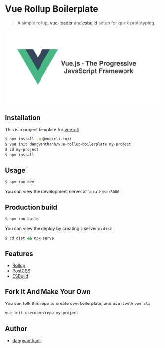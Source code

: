 # Vue Rollup Boilerplate

> A simple rollup, [vue-loader](http://vuejs.github.io/vue-loader) and [esbuild](https://github.com/evanw/esbuild) setup for quick prototyping.

![](screenshot.png)

## Installation 

This is a project template for [vue-cli](https://github.com/vuejs/vue-cli).

```bash
$ npm install -g @vue/cli-init
$ vue init dangvanthanh/vue-rollup-boilerplate my-project
$ cd my-project
$ npm install
```

## Usage

```bash
$ npm run dev
```

You can view the development server at `localhost:8080`

## Production build

```bash
$ npm run build
```

You can view the deploy by creating a server in `dist`

```bash
$ cd dist && npx serve
```

## Features

- [Rollup](https://rollupjs.org/guide/en/)
- [PostCSS](https://postcss.org/)
- [ESBuild](https://github.com/evanw/esbuild)


## Fork It And Make Your Own

You can folk this repo to create own boilerplate, and use it with `vue-cli`

```bash
vue init username/repo my-project
```

## Author

- [dangvanthanh](https://github.com/dangvanthanh)
